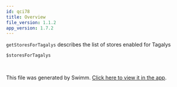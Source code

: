 ```yaml
---
id: qci78
title: Overview
file_version: 1.1.2
app_version: 1.7.2
---
```


`getStoresForTagalys`<swm-token data-swm-token=":Helper/Configuration.php:265:5:5:`    public function getStoresForTagalys($includeDefault = false) {`"/> describes the list of stores enabled for Tagalys

`$storesForTagalys`<swm-token data-swm-token=":Helper/Configuration.php:145:1:2:`        $storesForTagalys = $this-&gt;getStoresForTagalys();`"/>

<br/>

This file was generated by Swimm. [Click here to view it in the app](https://app.swimm.io/repos/Z2l0aHViJTNBJTNBdGFnYWx5cy1tYWdlbnRvMiUzQSUzQVRhZ2FseXM=/docs/qci78).
